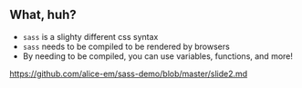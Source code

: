 ## What, huh?
- `sass` is a slighty different css syntax
- `sass` needs to be compiled to be rendered by browsers
- By needing to be compiled, you can use variables, functions, and more!

https://github.com/alice-em/sass-demo/blob/master/slide2.md

